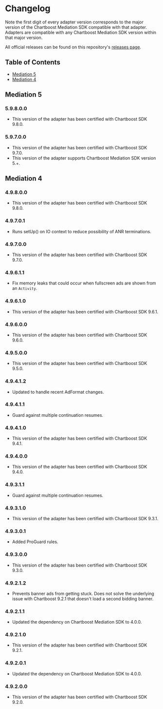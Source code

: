 # Changelog

Note the first digit of every adapter version corresponds to the major version of the Chartboost Mediation SDK compatible with that adapter. 
Adapters are compatible with any Chartboost Mediation SDK version within that major version.

All official releases can be found on this repository's [releases page](https://github.com/ChartBoost/chartboost-mediation-android-adapter-chartboost/releases).

## Table of Contents
- [Mediation 5](#mediation-5)
- [Mediation 4](#mediation-4)

## Mediation 5

### 5.9.8.0.0
- This version of the adapter has been certified with Chartboost SDK 9.8.0.

### 5.9.7.0.0
- This version of the adapter has been certified with Chartboost SDK 9.7.0.
- This version of the adapter supports Chartboost Mediation SDK version 5.+.

## Mediation 4

### 4.9.8.0.0
- This version of the adapter has been certified with Chartboost SDK 9.8.0.

### 4.9.7.0.1
- Runs setUp() on IO context to reduce possibility of ANR terminations.

### 4.9.7.0.0
- This version of the adapter has been certified with Chartboost SDK 9.7.0.

### 4.9.6.1.1
- Fix memory leaks that could occur when fullscreen ads are shown from an `Activity`.

### 4.9.6.1.0
- This version of the adapter has been certified with Chartboost SDK 9.6.1.

### 4.9.6.0.0
- This version of the adapter has been certified with Chartboost SDK 9.6.0.

### 4.9.5.0.0
- This version of the adapter has been certified with Chartboost SDK 9.5.0.

### 4.9.4.1.2
- Updated to handle recent AdFormat changes.

### 4.9.4.1.1
- Guard against multiple continuation resumes.

### 4.9.4.1.0
- This version of the adapter has been certified with Chartboost SDK 9.4.1.

### 4.9.4.0.0
- This version of the adapter has been certified with Chartboost SDK 9.4.0.

### 4.9.3.1.1
- Guard against multiple continuation resumes.

### 4.9.3.1.0
- This version of the adapter has been certified with Chartboost SDK 9.3.1.

### 4.9.3.0.1
- Added ProGuard rules.

### 4.9.3.0.0
- This version of the adapter has been certified with Chartboost SDK 9.3.0.

### 4.9.2.1.2
- Prevents banner ads from getting stuck. Does not solve the underlying issue with Chartboost 9.2.1 that doesn't load a second bidding banner.

### 4.9.2.1.1
- Updated the dependency on Chartboost Mediation SDK to 4.0.0.

### 4.9.2.1.0
- This version of the adapter has been certified with Chartboost SDK 9.2.1.

### 4.9.2.0.1
- Updated the dependency on Chartboost Mediation SDK to 4.0.0.

### 4.9.2.0.0
- This version of the adapter has been certified with Chartboost SDK 9.2.0.
